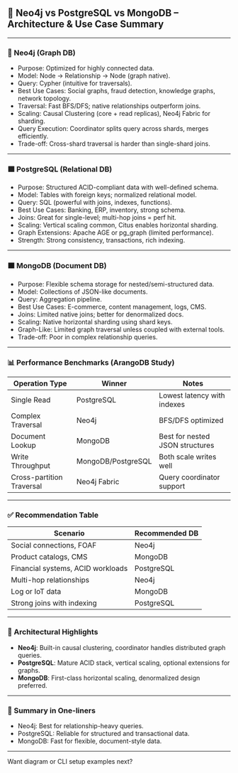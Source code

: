 ## 📘 Neo4j vs PostgreSQL vs MongoDB – Architecture & Use Case Summary

---

### 🔷 Neo4j (Graph DB)
- Purpose: Optimized for highly connected data.
- Model: Node → Relationship → Node (graph native).
- Query: Cypher (intuitive for traversals).
- Best Use Cases: Social graphs, fraud detection, knowledge graphs, network topology.
- Traversal: Fast BFS/DFS; native relationships outperform joins.
- Scaling: Causal Clustering (core + read replicas), Neo4j Fabric for sharding.
- Query Execution: Coordinator splits query across shards, merges efficiently.
- Trade-off: Cross-shard traversal is harder than single-shard joins.

---

### 🟩 PostgreSQL (Relational DB)
- Purpose: Structured ACID-compliant data with well-defined schema.
- Model: Tables with foreign keys; normalized relational model.
- Query: SQL (powerful with joins, indexes, functions).
- Best Use Cases: Banking, ERP, inventory, strong schema.
- Joins: Great for single-level; multi-hop joins = perf hit.
- Scaling: Vertical scaling common, Citus enables horizontal sharding.
- Graph Extensions: Apache AGE or pg_graph (limited performance).
- Strength: Strong consistency, transactions, rich indexing.

---

### 🟫 MongoDB (Document DB)
- Purpose: Flexible schema storage for nested/semi-structured data.
- Model: Collections of JSON-like documents.
- Query: Aggregation pipeline.
- Best Use Cases: E-commerce, content management, logs, CMS.
- Joins: Limited native joins; better for denormalized docs.
- Scaling: Native horizontal sharding using shard keys.
- Graph-Like: Limited graph traversal unless coupled with external tools.
- Trade-off: Poor in complex relationship queries.

---

### 📊 Performance Benchmarks (ArangoDB Study)
| Operation Type         | Winner             | Notes                          |
|------------------------|--------------------|---------------------------------|
| Single Read            | PostgreSQL         | Lowest latency with indexes    |
| Complex Traversal      | Neo4j              | BFS/DFS optimized               |
| Document Lookup        | MongoDB            | Best for nested JSON structures |
| Write Throughput       | MongoDB/PostgreSQL | Both scale writes well         |
| Cross-partition Traversal | Neo4j Fabric    | Query coordinator support      |

---

### ✅ Recommendation Table
| Scenario                             | Recommended DB  |
|--------------------------------------|------------------|
| Social connections, FOAF             | Neo4j            |
| Product catalogs, CMS                | MongoDB          |
| Financial systems, ACID workloads    | PostgreSQL       |
| Multi-hop relationships              | Neo4j            |
| Log or IoT data                      | MongoDB          |
| Strong joins with indexing           | PostgreSQL       |

---

### 🔧 Architectural Highlights
- **Neo4j**: Built-in causal clustering, coordinator handles distributed graph queries.
- **PostgreSQL**: Mature ACID stack, vertical scaling, optional extensions for graphs.
- **MongoDB**: First-class horizontal scaling, denormalized design preferred.

---

### 🔄 Summary in One-liners
- Neo4j: Best for relationship-heavy queries.
- PostgreSQL: Reliable for structured and transactional data.
- MongoDB: Fast for flexible, document-style data.

---

Want diagram or CLI setup examples next?


